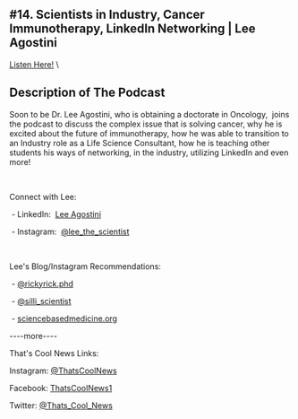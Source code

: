 #14. Scientists in Industry, Cancer Immunotherapy, LinkedIn Networking | Lee Agostini
---
[Listen Here!](https://thatscoolnews.podbean.com/e/14-scientist-in-industry-cancer-immunotherapy-linkedin-networking-lee-agostini/) \
## Description of The Podcast
<p style="text-align:left;">Soon to be Dr. Lee Agostini, who is obtaining a doctorate in Oncology,  joins the podcast to discuss the complex issue that is solving cancer, why he is excited about the future of immunotherapy, how he was able to transition to an Industry role as a Life Science Consultant, how he is teaching other students his ways of networking, in the industry, utilizing LinkedIn and even more! </p>

<p style="text-align:left;"> </p>

<p style="text-align:left;">Connect with Lee:</p>

<p style="text-align:left;"> - LinkedIn:  <a href='https://www.linkedin.com/in/leeagostini/'>Lee Agostini</a> </p>

<p style="text-align:left;"> - Instagram:  <a href='https://www.instagram.com/lee_the_scientist/'>@lee_the_scientist</a></p>

<p style="text-align:left;"> </p>

<p style="text-align:left;">Lee's Blog/Instagram Recommendations:</p>

<p style="text-align:left;"> - <a href='https://www.instagram.com/rickyrick.phd/'>@rickyrick.phd</a></p>

<p style="text-align:left;"> - <a href='https://www.instagram.com/silli_scientist/'>@silli_scientist</a></p>

<p style="text-align:left;"> - <a href='https://sciencebasedmedicine.org/'>sciencebasedmedicine.org</a></p>

<p style="text-align:left;">----more----</p>

<p style="text-align:left;">That's Cool News Links:</p>

<p style="text-align:left;">Instagram: <a href='https://www.instagram.com/thatscoolnews/'>@ThatsCoolNews</a></p>

<p style="text-align:left;">Facebook: <a href='https://www.facebook.com/ThatsCoolNews1'>ThatsCoolNews1</a></p>

<p style="text-align:left;">Twitter: <a href='https://twitter.com/Thats_Cool_News'>@Thats_Cool_News</a></p>
